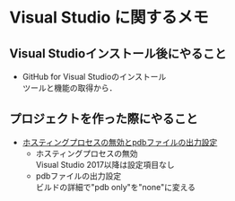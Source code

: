 # Visual Studio に関するメモ
## Visual Studioインストール後にやること
- GitHub for Visual Studioのインストール  
	ツールと機能の取得から．  
## プロジェクトを作った際にやること
- [ホスティングプロセスの無効とpdbファイルの出力設定](https://qiita.com/lainzero/items/27681ddc96638e33758b)  
  - ホスティングプロセスの無効  
  	Visual Studio 2017以降は設定項目なし  
  - pdbファイルの出力設定  
  	ビルドの詳細で"pdb only"を"none"に変える  
